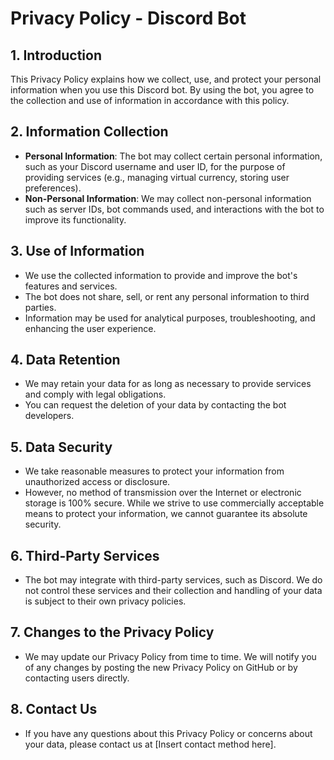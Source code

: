 # Privacy Policy - Discord Bot

## 1. Introduction
This Privacy Policy explains how we collect, use, and protect your personal information when you use this Discord bot. By using the bot, you agree to the collection and use of information in accordance with this policy.

## 2. Information Collection
- **Personal Information**: The bot may collect certain personal information, such as your Discord username and user ID, for the purpose of providing services (e.g., managing virtual currency, storing user preferences).
- **Non-Personal Information**: We may collect non-personal information such as server IDs, bot commands used, and interactions with the bot to improve its functionality.

## 3. Use of Information
- We use the collected information to provide and improve the bot's features and services.
- The bot does not share, sell, or rent any personal information to third parties.
- Information may be used for analytical purposes, troubleshooting, and enhancing the user experience.

## 4. Data Retention
- We may retain your data for as long as necessary to provide services and comply with legal obligations.
- You can request the deletion of your data by contacting the bot developers.

## 5. Data Security
- We take reasonable measures to protect your information from unauthorized access or disclosure.
- However, no method of transmission over the Internet or electronic storage is 100% secure. While we strive to use commercially acceptable means to protect your information, we cannot guarantee its absolute security.

## 6. Third-Party Services
- The bot may integrate with third-party services, such as Discord. We do not control these services and their collection and handling of your data is subject to their own privacy policies.

## 7. Changes to the Privacy Policy
- We may update our Privacy Policy from time to time. We will notify you of any changes by posting the new Privacy Policy on GitHub or by contacting users directly.

## 8. Contact Us
- If you have any questions about this Privacy Policy or concerns about your data, please contact us at [Insert contact method here].
